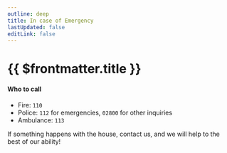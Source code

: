 ```yaml
---
outline: deep
title: In case of Emergency
lastUpdated: false
editLink: false
---
```


# {{ $frontmatter.title }}

#### Who to call
- Fire: `110`
- Police: `112` for emergencies, `02800` for other inquiries
- Ambulance: `113`

If something happens with the house, contact us, and we will help to the best of our ability!
